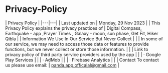 # Privacy-Policy
| Privacy Policy |
|---|---|
| Last updated on | Monday, 29 Nov 2023 |
| This Privacy Policy explains the privacy practices of | Digital Compass, Earthquake - app ,Prayer Times , Galaxy - moon, sun phase, Get Fit, Hiker Qibla |
| Information We Use In Our Service But Never Collect | |
| In some of our service, we may need to access those data or features to provide functions, but we never collect or store those information. | |
| Link to privacy policy of third party service providers used by the app | |
| · Google Play Services | |
| · AdMob | |
| · Firebase Analytics | |
| Contact To contact us please use email: | panda.app.officaial@gmail.com |
